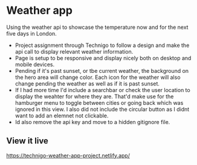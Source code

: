# Weather app

Using the weather api to showcase the temperature now and for the next five days in London.

- Project assignment through Technigo to follow a design and make the api call to display relevant weather information.
- Page is setup to be responsive and display nicely both on desktop and mobile devices.
- Pending if it's past sunset, or tbe current weather, the background on the hero area will change color. Each icon for the weather will also change pending the weather as well as if it is past sunset.
- If I had more time I'd include a searchbar or check the user location to display the weahter for where they are. That'd make use for the hamburger menu to toggle between cities or going back which was ignored in this view. I also did not include the circular button as I didnt want to add an elemnet not clickable.
- Id also remove the api key and move to a hidden gitignore file.

## View it live

https://technigo-weather-app-project.netlify.app/
